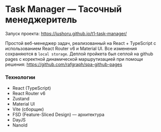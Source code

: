 # Task Manager — Тасочный менеджеритель

Запуск проекта:
https://jushoru.github.io/t1-task-manager/

Простой веб-менеджер задач, реализованный на React + TypeScript  с использованием React Router v6  и Material UI.
Все изменения сохраняются в ```local storage```.
Деплой пройкета был сеплой на github pages с коректной динамической маршрутизацией при помощи решения:
https://github.com/rafgraph/spa-github-pages

### Технологии
- React  (TypeScript)
- React Router v6 
- Zustand
- Material UI 
- Vite  (сборщик)
- FSD (Feature-Sliced Design)  — архитектура
- DayJS
- NanoId

